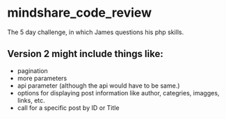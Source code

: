 # mindshare_code_review
The 5 day challenge, in which James questions his php skills. 
 
 Version 2 might include things like:
 --------------
- pagination
- more parameters
 - api parameter (although the api would have to be same.) 
 - options for displaying post information like author, categries, imagges, links, etc.
 - call for a specific post by ID or Title
